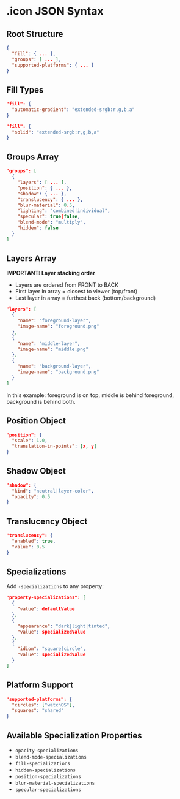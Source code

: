 # .icon JSON Syntax

## Root Structure
```json
{
  "fill": { ... },
  "groups": [ ... ],
  "supported-platforms": { ... }
}
```

## Fill Types
```json
"fill": {
  "automatic-gradient": "extended-srgb:r,g,b,a"
}
```
```json
"fill": {
  "solid": "extended-srgb:r,g,b,a"
}
```

## Groups Array
```json
"groups": [
  {
    "layers": [ ... ],
    "position": { ... },
    "shadow": { ... },
    "translucency": { ... },
    "blur-material": 0.5,
    "lighting": "combined|individual",
    "specular": true|false,
    "blend-mode": "multiply",
    "hidden": false
  }
]
```

## Layers Array
**IMPORTANT: Layer stacking order**
- Layers are ordered from FRONT to BACK
- First layer in array = closest to viewer (top/front)
- Last layer in array = furthest back (bottom/background)

```json
"layers": [
  {
    "name": "foreground-layer",
    "image-name": "foreground.png"
  },
  {
    "name": "middle-layer", 
    "image-name": "middle.png"
  },
  {
    "name": "background-layer",
    "image-name": "background.png"
  }
]
```
In this example: foreground is on top, middle is behind foreground, background is behind both.

## Position Object
```json
"position": {
  "scale": 1.0,
  "translation-in-points": [x, y]
}
```

## Shadow Object
```json
"shadow": {
  "kind": "neutral|layer-color",
  "opacity": 0.5
}
```

## Translucency Object
```json
"translucency": {
  "enabled": true,
  "value": 0.5
}
```

## Specializations
Add `-specializations` to any property:
```json
"property-specializations": [
  {
    "value": defaultValue
  },
  {
    "appearance": "dark|light|tinted",
    "value": specializedValue
  },
  {
    "idiom": "square|circle",
    "value": specializedValue
  }
]
```

## Platform Support
```json
"supported-platforms": {
  "circles": ["watchOS"],
  "squares": "shared"
}
```

## Available Specialization Properties
- `opacity-specializations`
- `blend-mode-specializations`
- `fill-specializations`
- `hidden-specializations`
- `position-specializations`
- `blur-material-specializations`
- `specular-specializations`